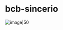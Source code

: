 # bcb-sincerio

![image|50](https://github.com/user-attachments/assets/e4033926-69ce-4f38-8b30-1ba6f882a033)


